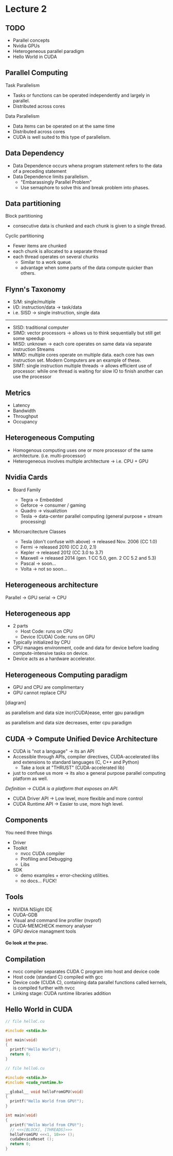 # Lecture 2

## TODO

* Parallel concepts
* Nvidia GPUs
* Heterogeneous parallel paradigm
* Hello World in CUDA

## Parallel Computing

Task Parallelism
* Tasks or functions can be operated independently and largely in parallel.
* Distributed across cores

Data Parallelism
* Data items can be operated on at the same time
* Distributed across cores
* CUDA is well suited to this type of parallelism.

## Data Dependency

* Data Dependence occurs whena program statement refers to the data of a preceding statement
* Data Dependence limits parallelism.
  * "Embarassingly Parallel Problem"
  * Use semaphore to solve this and break problem into phases.

## Data partitioning

Block partitioning
* consecutive data is chunked and each chunk is given to a single thread.

Cyclic partitioning
* Fewer items are chunked
* each chunk is allocated to a separate thread
* each thread operates on several chunks
  * Similar to a work queue.
  * advantage when some parts of the data compute quicker than others.  

## Flynn's Taxonomy

* S/M: single/multiple
* I/D: instruction/data -> task/data
* i.e. SISD -> single instruction, single data

***

* SISD: traditional computer
* SIMD: vector processors -> allows us to think sequentially but still get some speedup
* MISD: unknown -> each core operates on same data via separate instruction Streams
* MIMD: multiple cores operate on multiple data. each core has own instruction set. Modern Computers are an example of these.
* SIMT: single instruction multiple threads -> allows efficient use of processor: while one thread is waiting for slow IO to finish another can use the processor

## Metrics

* Latency
* Bandwidth
* Throughput
* Occupancy

## Heterogeneous Computing

* Homogenous computing uses one or more processor of the same architecture. (i.e. multi-processor)
* Heterogeneous involves multiple architecture -> i.e. CPU + GPU

## Nvidia Cards

* Board Family
  * Tegra -> Embedded
  * Geforce -> consumer / gaming
  * Quadro -> visualiztion
  * Tesla -> data-center parallel computing (general purpose + stream processing)

* Microarcitecture Classes
  * Tesla (don't confuse with above) -> released Nov. 2006 (CC 1.0)
  * Fermi -> released 2010 (CC 2.0, 2.1)
  * Kepler -> released 2012 (CC 3.0 to 3.7)
  * Maxwell -> released 2014 (gen. 1 CC 5.0, gen. 2 CC 5.2 and 5.3)
  * Pascal -> soon...
  * Volta -> not so soon...

## Heterogeneous architecture

Parallel -> GPU
serial -> CPU

## Heterogeneous app

* 2 parts
  * Host Code: runs on CPU
  * Device (CUDA) Code: runs on GPU
* Typically initialized by CPU
* CPU manages environment, code and data for device before loading compute-intensive tasks on device.
* Device acts as a hardware accelerator.

## Heterogeneous Computing paradigm

* GPU and CPU are complimentary
* GPU cannot replace CPU

[diagram]

as parallelism and data size incr(CUDA)ease, enter gpu paradigm

as parallelism and data size decreases, enter cpu paradigm

## CUDA -> Compute Unified Device Architecture

* CUDA is "not a language" -> its an API
* Accessible through APIs, compiler directives, CUDA-accelerated libs and extensions to standard languages (C, C++ and Python)
  * Take a look at "THRUST" (CUDA-accelerated lib)
* just to confuse us more -> its also a general purpose parallel computing platform as well.

*Definition -> CUDA is a platform that exposes an API.*

* CUDA Driver API -> Low level, more flexible and more control
* CUDA Runtime API -> Easier to use, more high level.

## Components

You need three things
* Driver
* Toolkit
  * nvcc CUDA compiler
  * Profiling and Debugging
  * Libs
* SDK
  * demo examples + error-checking utilities.
  * no docs... FUCK!

## Tools

* NVIDIA NSight IDE
* CUDA-GDB
* Visual and command line profiler (nvprof)
* CUDA-MEMCHECK memory analyser
* GPU device managment tools

#### Go look at the prac.

## Compilation

* nvcc compiler separates CUDA C program into host and device code
* Host code (standard C) compiled with gcc
* Device code (CUDA C), containing data parallel functions called kernels, is compiled further with nvcc
* Linking stage: CUDA runtime libraries addition

## Hello World in CUDA

```c
// file helloC.cu

#include <stdio.h>

int main(void)
{
  printf("Hello World");
  return 0;
}
```

```c
// file helloG.cu

#include <stdio.h>
#include <cuda_runtime.h>

__global__ void helloFromGPU(void)
{
  printf("Hello World from GPU!");
}

int main(void)
{
  printf("Hello World from CPU!");
  // <<<[BLOCK], [THREADS]>>>
  helloFromGPU <<<1, 10>>> ();
  cudaDeviceReset ();
  return 0;
}
```
